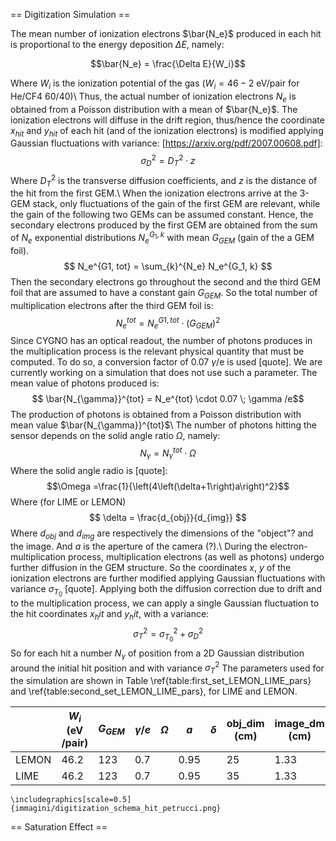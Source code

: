 

== Digitization Simulation ==


The mean number of ionization electrons $`\bar{N_e}`$ produced in each hit is proportional to the energy deposition $\Delta E$, namely:

```math
\bar{N_e} = \frac{\Delta E}{W_i}
```

Where $W_i$ is the ionization potential of the gas ($W_i = 46-2$ eV/pair for He/CF4 60/40)\\
Thus, the actual number of ionization electrons ${N_e}$ is obtained  from a Poisson distribution with a mean of $\bar{N_e}$.
The ionization electrons will diffuse in the drift region, thus/hence the coordinate $x_{hit}$ and $y_{hit}$ of each hit (and of the ionization electrons) is modified applying Gaussian fluctuations with variance: [https://arxiv.org/pdf/2007.00608.pdf]:
$$ \sigma_D^2  = D_T^2 \cdot z$$
Where $D_T^2$ is the transverse diffusion coefficients, and $z$ is the distance of the hit from the first GEM.\\
When the ionization electrons arrive at the 3-GEM stack, only fluctuations of the gain of the first GEM are relevant, while the gain of the following two GEMs can be assumed constant. Hence, the secondary electrons produced by the first GEM are obtained from the sum of $N_e$ exponential distributions $N_e^{G_1, k}$ with mean $G_{GEM}$ (gain of the a GEM foil).
$$ N_e^{G1, tot} = \sum_{k}^{N_e} N_e^{G_1, k} $$
Then the secondary electrons go throughout the second and the third GEM foil that are assumed to have a constant gain $G_{GEM}$. So the total number of multiplication electrons after the third GEM foil is:
$$ N_e^{tot} = N_e^{G1, tot} \cdot (G_{GEM})^2$$
Since CYGNO has an optical readout, the number of photons produces in the multiplication process is the relevant physical quantity that must be computed. To do so, a conversion factor of 0.07 $\gamma$/e is used [quote]. We are currently working on a simulation that does not use such a parameter. The mean value of photons produced is:
$$ \bar{N_{\gamma}}^{tot} = N_e^{tot} \cdot  0.07 \; \gamma /e$$
The production of photons is obtained from a Poisson distribution with mean value $\bar{N_{\gamma}}^{tot}$\\
The number of photons hitting the sensor  depends on the solid angle ratio $\Omega$, namely:
$$  N_{\gamma} = N_{\gamma}^{tot} \cdot \Omega $$Where the solid angle radio is [quote]:
$$\Omega =\frac{1}{\left(4\left(\delta+1\right)a\right)^2}$$ 
Where (for LIME or LEMON)
$$  \delta = \frac{d_{obj}}{d_{img}} $$
Where $d_{obj}$ and $d_{img}$ are respectively the dimensions of the "object"? and the image.
And $a$ is the aperture of the camera (?).\\
During the electron-multiplication process, multiplication electrons (as well as photons) undergo further diffusion in the GEM structure. So the coordinates $x$, $y$ of the ionization electrons are further modified applying Gaussian fluctuations with variance $\sigma_{T_0}$ [quote].
Applying both the diffusion correction due to drift and to the multiplication process, we can apply a single Gaussian fluctuation to the hit coordinates $x_hit$ and $y_hit$, with a variance:
$$ \sigma_T^2 = \sigma_{T_0}^2+ \sigma_D^2 $$
So for each hit a number $N_{\gamma}$ of position from  a 2D Gaussian distribution around the initial hit position and  with variance $\sigma_T^2$
The parameters used for the simulation are shown in Table \ref{table:first_set_LEMON_LIME_pars} and \ref{table:second_set_LEMON_LIME_pars}, for LIME and LEMON.


|       | $`W_i`$ (eV /pair) | $`G_{GEM}`$ | $`\gamma/e`$ | $`\Omega`$ | $`a`$ | $`\delta`$ | obj_dim (cm) | image_dm (cm) |
|-------|--------------------|-------------|--------------|------------|-------|------------|--------------|---------------|
| LEMON | 46.2               | 123         | 0.7          |            | 0.95  |            | 25           | 1.33          |
| LIME  | 46.2               | 123         | 0.7          |            | 0.95  |            | 35           | 1.33          |


    \includegraphics[scale=0.5]{immagini/digitization_schema_hit_petrucci.png}



== Saturation Effect ==
